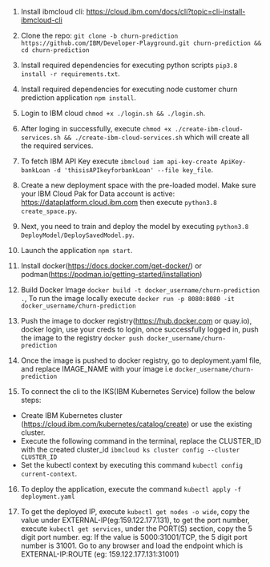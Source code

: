 1. Install ibmcloud cli: https://cloud.ibm.com/docs/cli?topic=cli-install-ibmcloud-cli

2. Clone the repo: `git clone -b churn-prediction https://github.com/IBM/Developer-Playground.git churn-prediction && cd churn-prediction`

3. Install required dependencies for executing python scripts `pip3.8 install -r requirements.txt`.

4. Install required dependencies for executing node customer churn prediction application `npm install`.

5. Login to IBM cloud `chmod +x ./login.sh && ./login.sh`.

6. After loging in successfully, execute `chmod +x ./create-ibm-cloud-services.sh && ./create-ibm-cloud-services.sh` which will create all the required services.

7. To fetch IBM API Key execute `ibmcloud iam api-key-create ApiKey-bankLoan -d 'thisisAPIkeyforbankLoan' --file key_file`.

8. Create a new deployment space with the pre-loaded model. Make sure your IBM Cloud Pak for Data account is active: https://dataplatform.cloud.ibm.com then execute `python3.8 create_space.py`.

9. Next, you need to train and deploy the model by executing `python3.8 DeployModel/DeploySavedModel.py`.

10. Launch the application `npm start`.

11. Install docker(https://docs.docker.com/get-docker/) or podman(https://podman.io/getting-started/installation)

12. Build Docker Image `docker build -t docker_username/churn-prediction .`, To run the image locally execute `docker run -p 8080:8080 -it docker_username/churn-prediction`

13. Push the image to docker registry(https://hub.docker.com or quay.io), docker login, use your creds to login, once successfully logged in, push the image to the registry `docker push docker_username/churn-prediction`

14. Once the image is pushed to docker registry, go to deployment.yaml file, and replace IMAGE_NAME with your image i.e `docker_username/churn-prediction`

15. To connect the cli to the IKS(IBM Kubernetes Service) follow the below steps:

* Create IBM Kubernetes cluster (https://cloud.ibm.com/kubernetes/catalog/create) or use the existing cluster.
* Execute the following command in the terminal, replace the CLUSTER_ID with the created cluster_id `ibmcloud ks cluster config --cluster CLUSTER_ID`
* Set the kubectl context by executing this command `kubectl config current-context`.

16. To deploy the application, execute the command `kubectl apply -f deployment.yaml`

17. To get the deployed IP, execute `kubectl get nodes -o wide`, copy the value under EXTERNAL-IP(eg:159.122.177.131), to get the port number, execute `kubectl get services`, under the PORT(S) section, copy the 5 digit port number. eg: If the value is 5000:31001/TCP, the 5 digit port number is 31001. Go to any browser and load the endpoint which is EXTERNAL-IP:ROUTE (eg: 159.122.177.131:31001)
